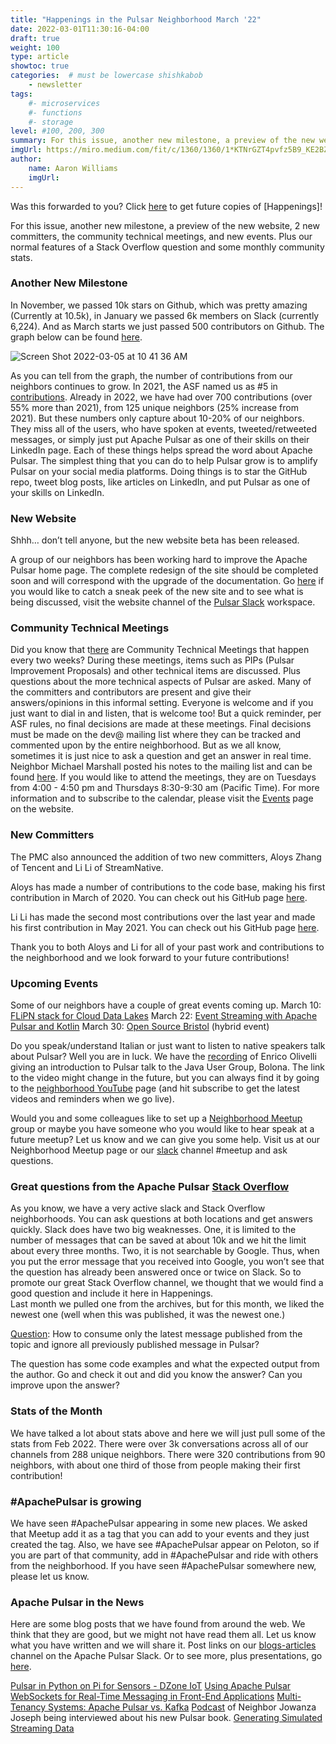 ```yaml
---
title: "Happenings in the Pulsar Neighborhood March '22"
date: 2022-03-01T11:30:16-04:00
draft: true
weight: 100
type: article
showtoc: true
categories:  # must be lowercase shishkabob
    - newsletter
tags:
    #- microservices
    #- functions
    #- storage
level: #100, 200, 300
summary: For this issue, another new milestone, a preview of the new website, 2 new committers, the community technical meetings, and new events.  Plus our normal features of a Stack Overflow question and some monthly community stats.
imgUrl: https://miro.medium.com/fit/c/1360/1360/1*KTNrGZT4pvfz5B9_KE2BZg.png
author:
    name: Aaron Williams
    imgUrl:
---
```


Was this forwarded to you? Click [here](https://lp.constantcontactpages.com/su/8nAlVKo/APNeighborhood) to get future copies of [Happenings]!

For this issue, another new milestone, a preview of the new website, 2 new committers, the community technical meetings, and new events.  Plus our normal features of a Stack Overflow question and some monthly community stats.

### **Another New Milestone**

In November, we passed 10k stars on Github, which was pretty amazing (Currently at 10.5k), in January we passed 6k members on Slack (currently 6,224).  And as March starts we just passed 500 contributors on Github.  The graph below can be found [here](https://www.apiseven.com/en/contributor-graph?chart=contributorOverTime&repo=apache/pulsar). 

![Screen Shot 2022-03-05 at 10 41 36 AM](https://user-images.githubusercontent.com/1042872/157122344-24c4e9e6-46f3-4338-affc-abeabfc4a38d.png)

As you can tell from the graph, the number of contributions from our neighbors continues to grow.  In 2021, the ASF named us as #5 in [contributions](https://medium.com/apache-pulsar-neighborhood/apache-pulsar-is-5-in-commits-to-asf-projects-2012ed0ab5c7).  Already in 2022, we have had over 700 contributions (over 55% more than 2021), from 125 unique neighbors (25% increase from 2021).  But these numbers only capture about 10-20% of our neighbors.  They miss all of the users, who have spoken at events, tweeted/retweeted messages, or simply just put Apache Pulsar as one of their skills on their LinkedIn page.  Each of these things helps spread the word about Apache Pulsar.  The simplest thing that you can do to help Pulsar grow is to amplify Pulsar on your social media platforms.  Doing things is to star the GitHub repo, tweet blog posts, like articles on LinkedIn, and put Pulsar as one of your skills on LinkedIn.

### **New Website**
Shhh… don’t tell anyone, but the new website beta has been released.  

A group of our neighbors has been working hard to improve the Apache Pulsar home page.  The complete redesign of the site should be completed soon and will correspond with the upgrade of the documentation.  Go [here](https://pulsar-next.staged.apache.org/) if you would like to catch a sneak peek of the new site and to see what is being discussed, visit the website channel of the [Pulsar Slack](http://apache-pulsar.slack.com/) workspace. 

### **Community Technical Meetings**
Did you know that t[here](https://lists.apache.org/thread/cyzl64qcb0srcb7smdzn6gzm9z8hcdn2) are Community Technical Meetings that happen every two weeks?  During these meetings, items such as PIPs (Pulsar Improvement Proposals) and other technical items are discussed.  Plus questions about the more technical aspects of Pulsar are asked.  Many of the committers and contributors are present and give their answers/opinions in this informal setting.  Everyone is welcome and if you just want to dial in and listen, that is welcome too!  But a quick reminder, per ASF rules, no final decisions are made at these meetings.  Final decisions must be made on the dev@ mailing list where they can be tracked and commented upon by the entire neighborhood.  But as we all know, sometimes it is just nice to ask a question and get an answer in real time.  Neighbor Michael Marshall posted his notes to the mailing list and can be found [here](https://lists.apache.org/thread/cyzl64qcb0srcb7smdzn6gzm9z8hcdn2).  If you would like to attend the meetings, they are on Tuesdays from 4:00 - 4:50 pm and Thursdays 8:30-9:30 am (Pacific Time).  For more information and to subscribe to the calendar, please visit the [Events](https://pulsar.staged.apache.org/en/events/) page on the website. 

### **New Committers**
The PMC also announced the addition of two new committers, Aloys Zhang of Tencent and Li Li of StreamNative. 

Aloys has made a number of contributions to the code base, making his first contribution in March of 2020.  You can check out his GitHub page [here](https://github.com/aloyszhang).

Li Li has made the second most contributions over the last year and made his first contribution in May 2021.  You can check out his GitHub page [here](https://github.com/urfreespace).

Thank you to both Aloys and Li for all of your past work and contributions to the neighborhood and we look forward to your future contributions!

### **Upcoming Events**
Some of our neighbors have a couple of great events coming up. 
March 10: [FLiPN stack for Cloud Data Lakes](https://www.meetup.com/new-york-city-apache-pulsar-meetup/events/283837865/)
March 22: [Event Streaming with Apache Pulsar and Kotlin](https://info.jetbrains.com/kotlin-webinar-march22-2022.html)
March 30: [Open Source Bristol](https://www.meetup.com/Open-Source-Bristol/events/284198269/) (hybrid event)

Do you speak/understand Italian or just want to listen to native speakers talk about Pulsar?  Well you are in luck.  We have the [recording](https://www.youtube.com/watch?v=vLdvqLO2Qq4&t=11s) of Enrico Olivelli giving an introduction to Pulsar talk to the Java User Group, Bolona.  The link to the video might change in the future, but you can always find it by going to the [neighborhood YouTube](https://www.youtube.com/apachepulsarneighborhood) page (and hit subscribe to get the latest videos and reminders when we go live).

Would you and some colleagues like to set up a [Neighborhood Meetup](https://www.meetup.com/pro/apache-pulsar-neighborhood) group or maybe you have someone who you would like to hear speak at a future meetup?  Let us know and we can give you some help.  Visit us at our Neighborhood Meetup page or our [slack](https://pulsar.apache.org/en/contact/) channel #meetup and ask questions.  

### **Great questions from the Apache Pulsar [Stack Overflow](https://stackoverflow.com/questions/tagged/apache-pulsar?tab=Newest)** 
As you know, we have a very active slack and Stack Overflow neighborhoods.  You can ask questions at both locations and get answers quickly.  Slack does have two big weaknesses.  One, it is limited to the number of messages that can be saved at about 10k and we hit the limit about every three months.  Two, it is not searchable by Google.  Thus, when you put the error message that you received into Google, you won’t see that the question has already been answered once or twice on Slack.  So to promote our great Stack Overflow channel, we thought that we would find a good question and include it here in Happenings.  
Last month we pulled one from the archives, but for this month, we liked the newest one (well when this was published, it was the newest one.)

[Question](https://stackoverflow.com/questions/71327604/how-to-consume-only-the-latest-message-published-from-the-topic-and-ignore-all-p): How to consume only the latest message published from the topic and ignore all previously published message in Pulsar?

The question has some code examples and what the expected output from the author.  Go and check it out and did you know the answer?  Can you improve upon the answer?

### **Stats of the Month**
We have talked a lot about stats above and here we will just pull some of the stats from Feb 2022.  There were over 3k conversations across all of our channels from 288 unique neighbors.   There were 320 contributions from 90 neighbors, with about one third of those from people making their first contribution!

### **#ApachePulsar is growing**
We have seen #ApachePulsar appearing in some new places.  We asked that Meetup add it as a tag that you can add to your events and they just created the tag.  Also, we have see #ApachePulsar appear on Peloton, so if you are part of that community, add in #ApachePulsar and ride with others from the neighborhood.  If you have seen #ApachePulsar somewhere new, please let us know. 

### **Apache Pulsar in the News**
Here are some blog posts that we have found from around the web. We think that they are good, but we might not have read them all. Let us know what you have written and we will share it.  Post links on our [blogs-articles](https://apache-pulsar.slack.com/archives/C02CUPZ2KMZ) channel on the Apache Pulsar Slack.  Or to see more, plus presentations, go [here](https://pulsar.apache.org/en/resources/).

[Pulsar in Python on Pi for Sensors - DZone IoT](https://dzone.com/articles/pulsar-in-python-on-pi)
[Using Apache Pulsar WebSockets for Real-Time Messaging in Front-End Applications](https://medium.com/@tspann/using-apache-pulsar-websockets-for-real-time-messaging-in-front-end-applications-cf0ac2d80d10)
[Multi-Tenancy Systems: Apache Pulsar vs. Kafka](https://datastax.medium.com/multi-tenancy-systems-apache-pulsar-vs-kafka-5442c9916da8)
[Podcast](https://podcast.tdhopper.com/008.html) of Neighbor Jowanza Joseph being interviewed about his new Pulsar book. 
[Generating Simulated Streaming Data](https://dzone.com/articles/generating-simulated-streaming-data)
